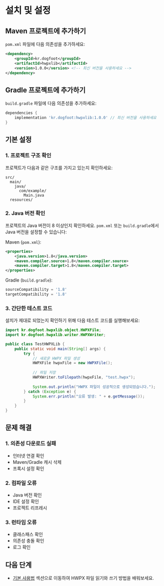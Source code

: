 # 설치 및 설정

## Maven 프로젝트에 추가하기

`pom.xml` 파일에 다음 의존성을 추가하세요:

```xml
<dependency>
    <groupId>kr.dogfoot</groupId>
    <artifactId>hwpxlib</artifactId>
    <version>1.0.0</version> <!-- 최신 버전을 사용하세요 -->
</dependency>
```

## Gradle 프로젝트에 추가하기

`build.gradle` 파일에 다음 의존성을 추가하세요:

```groovy
dependencies {
    implementation 'kr.dogfoot:hwpxlib:1.0.0' // 최신 버전을 사용하세요
}
```

## 기본 설정

### 1. 프로젝트 구조 확인

프로젝트가 다음과 같은 구조를 가지고 있는지 확인하세요:

```
src/
  main/
    java/
      com/example/
        Main.java
  resources/
```

### 2. Java 버전 확인

프로젝트의 Java 버전이 8 이상인지 확인하세요. `pom.xml` 또는 `build.gradle`에서 Java 버전을 설정할 수 있습니다:

Maven (`pom.xml`):
```xml
<properties>
    <java.version>1.8</java.version>
    <maven.compiler.source>1.8</maven.compiler.source>
    <maven.compiler.target>1.8</maven.compiler.target>
</properties>
```

Gradle (`build.gradle`):
```groovy
sourceCompatibility = '1.8'
targetCompatibility = '1.8'
```

### 3. 간단한 테스트 코드

설치가 제대로 되었는지 확인하기 위해 다음 테스트 코드를 실행해보세요:

```java
import kr.dogfoot.hwpxlib.object.HWPXFile;
import kr.dogfoot.hwpxlib.writer.HWPXWriter;

public class TestHWPXLib {
    public static void main(String[] args) {
        try {
            // 새로운 HWPX 파일 생성
            HWPXFile hwpxFile = new HWPXFile();
            
            // 파일 저장
            HWPXWriter.toFilepath(hwpxFile, "test.hwpx");
            
            System.out.println("HWPX 파일이 성공적으로 생성되었습니다.");
        } catch (Exception e) {
            System.err.println("오류 발생: " + e.getMessage());
        }
    }
}
```

## 문제 해결

### 1. 의존성 다운로드 실패

- 인터넷 연결 확인
- Maven/Gradle 캐시 삭제
- 프록시 설정 확인

### 2. 컴파일 오류

- Java 버전 확인
- IDE 설정 확인
- 프로젝트 리프레시

### 3. 런타임 오류

- 클래스패스 확인
- 의존성 충돌 확인
- 로그 확인

## 다음 단계

- [기본 사용법](../basic-usage/README.md) 섹션으로 이동하여 HWPX 파일 읽기와 쓰기 방법을 배워보세요. 